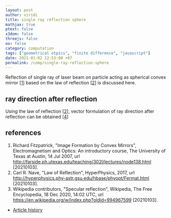 ```yaml
---
layout: post
author: viridi
title: single ray reflection sphere
mathjax: true
ptext: false
x3dom: false
threejs: false
oo: false
category: computation
tags: ["geometrical otpics", "finite difference", "javascript"]
date: 2021-01-02 12:53:00 +07
permalink: /comp/single-ray-reflection-sphere
---
```

Reflection of single ray of laser beam on particle acting as spherical convex mirror [[1](#ref1)] based on the law of reflection [[2](#ref2)] is discussed here.


## ray direction after reflection
Using the law of reflection [[2](#ref2)], vector formulation of ray direction after reflection can be obtained [[4](#ref4)]


## references
1. <a name="ref1"></a>Richard Fitzpatrick, "Image Formation by Convex Mirrors", Electromagnetism and Optics: An introductory course, The University of Texas at Austin, 14 Jul 2007, url <http://farside.ph.utexas.edu/teaching/302l/lectures/node138.html> [20210103].
2. <a name="ref2"></a>Carl R. Nave, "Law of Reflection", HyperPhysics, 2017, url <http://hyperphysics.phy-astr.gsu.edu/hbase/phyopt/Fermat.html> [20210103].
4. <a name="ref4"></a>Wikipedia contributors, "Specular reflection", Wikipedia, The Free Encyclopedia, 18 Dec 2020, 14:02 UTC, url <https://en.wikipedia.org/w/index.php?oldid=994967599> [20210103].

+ [Article history](https://github.com/butiran/butiran.github.io/commits/master/_posts/comp/2021-01-02-single-ray-reflection-sphere.md)
